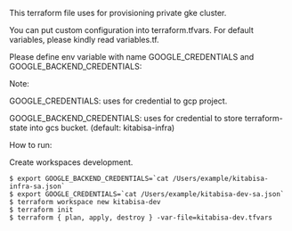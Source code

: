 This terraform file uses for provisioning private gke cluster.

You can put custom configuration into terraform.tfvars.
For default variables, please kindly read variables.tf.

Please define env variable with name GOOGLE_CREDENTIALS and GOOGLE_BACKEND_CREDENTIALS:

Note:

GOOGLE_CREDENTIALS: uses for credential to gcp project.

GOOGLE_BACKEND_CREDENTIALS: uses for credential to store terraform-state into gcs bucket. (default: kitabisa-infra)


How to run:

Create workspaces development.
~~~~
$ export GOOGLE_BACKEND_CREDENTIALS=`cat /Users/example/kitabisa-infra-sa.json`
$ export GOOGLE_CREDENTIALS=`cat /Users/example/kitabisa-dev-sa.json`
$ terraform workspace new kitabisa-dev
$ terraform init
$ terraform { plan, apply, destroy } -var-file=kitabisa-dev.tfvars
~~~~